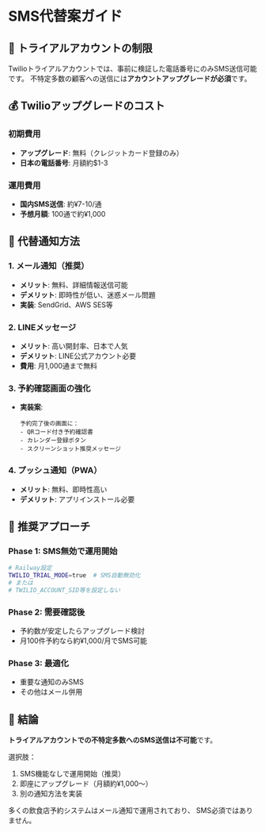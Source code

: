 # SMS代替案ガイド

## 🚨 トライアルアカウントの制限

Twilioトライアルアカウントでは、事前に検証した電話番号にのみSMS送信可能です。
不特定多数の顧客への送信には**アカウントアップグレードが必須**です。

## 💰 Twilioアップグレードのコスト

### 初期費用
- **アップグレード**: 無料（クレジットカード登録のみ）
- **日本の電話番号**: 月額約$1-3

### 運用費用
- **国内SMS送信**: 約¥7-10/通
- **予想月額**: 100通で約¥1,000

## 📧 代替通知方法

### 1. **メール通知（推奨）**
- **メリット**: 無料、詳細情報送信可能
- **デメリット**: 即時性が低い、迷惑メール問題
- **実装**: SendGrid、AWS SES等

### 2. **LINEメッセージ**
- **メリット**: 高い開封率、日本で人気
- **デメリット**: LINE公式アカウント必要
- **費用**: 月1,000通まで無料

### 3. **予約確認画面の強化**
- **実装案**:
  ```
  予約完了後の画面に：
  - QRコード付き予約確認書
  - カレンダー登録ボタン
  - スクリーンショット推奨メッセージ
  ```

### 4. **プッシュ通知（PWA）**
- **メリット**: 無料、即時性高い
- **デメリット**: アプリインストール必要

## 🎯 推奨アプローチ

### Phase 1: SMS無効で運用開始
```bash
# Railway設定
TWILIO_TRIAL_MODE=true  # SMS自動無効化
# または
# TWILIO_ACCOUNT_SID等を設定しない
```

### Phase 2: 需要確認後
- 予約数が安定したらアップグレード検討
- 月100件予約なら約¥1,000/月でSMS可能

### Phase 3: 最適化
- 重要な通知のみSMS
- その他はメール併用

## 📝 結論

**トライアルアカウントでの不特定多数へのSMS送信は不可能**です。

選択肢：
1. SMS機能なしで運用開始（推奨）
2. 即座にアップグレード（月額約¥1,000〜）
3. 別の通知方法を実装

多くの飲食店予約システムはメール通知で運用されており、
SMS必須ではありません。